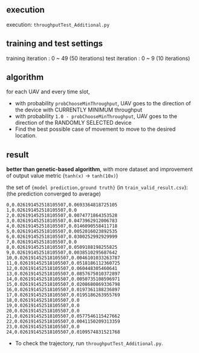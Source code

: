 ## execution
execution: ```throughputTest_Additional.py```

## training and test settings
training iteration : 0 ~ 49 (50 iterations)
test iteration : 0 ~ 9 (10 iterations)

## algorithm
for each UAV and every time slot,
 * with probability ```probChooseMinThroughput```, UAV goes to the direction of the device with CURRENTLY MINIMUM throughput
 * with probability ```1.0 - probChooseMinThroughput```, UAV goes to the direction of the RANDOMLY SELECTED device
 * Find the best possible case of movement to move to the desired location.

## result
<b>better than genetic-based algorithm</b>, with more dataset and improvement of output value metric (```tanh(x)``` -> ```tanh(10x)```)

the set of ```{model prediction,ground truth}``` (in ```train_valid_result.csv```):
(the prediction converged to average)

```
0,0.026191452518105507,0.0693364818725105
1,0.026191452518105507,0.0
2,0.026191452518105507,0.0074771864353528
3,0.026191452518105507,0.0473962912006783
4,0.026191452518105507,0.0146090558411718
5,0.026191452518105507,0.0052016023892535
6,0.026191452518105507,0.0300252992929999
7,0.026191452518105507,0.0
8,0.026191452518105507,0.0509188198255825
9,0.026191452518105507,0.0038510295687642
10,0.026191452518105507,0.0046101033263787
11,0.026191452518105507,0.0518186112360725
12,0.026191452518105507,0.060448305460641
13,0.026191452518105507,0.0857675010372897
14,0.026191452518105507,0.0050735108596971
15,0.026191452518105507,0.0208680869336798
16,0.026191452518105507,0.0197361188236897
17,0.026191452518105507,0.0195186263955769
18,0.026191452518105507,0.0
19,0.026191452518105507,0.0
20,0.026191452518105507,0.0
21,0.026191452518105507,0.0577546115427662
22,0.026191452518105507,0.0041150209313359
23,0.026191452518105507,0.0
24,0.026191452518105507,0.0109574831521768
```

 * To check the trajectory, run ```throughputTest_Additional.py```.
